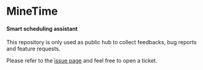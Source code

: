 # MineTime
#### Smart scheduling assistant
This repository is only used as public hub to collect feedbacks, bug reports and feature requests. 

Please refer to the [issue page](https://github.com/marcoancona/MineTime/issues) and feel free to open a ticket.
